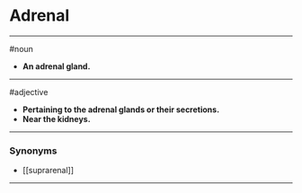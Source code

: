 # Adrenal
---
#noun
- **An adrenal gland.**
---
#adjective
- **Pertaining to the adrenal glands or their secretions.**
- **Near the kidneys.**
---
### Synonyms
- [[suprarenal]]
---
